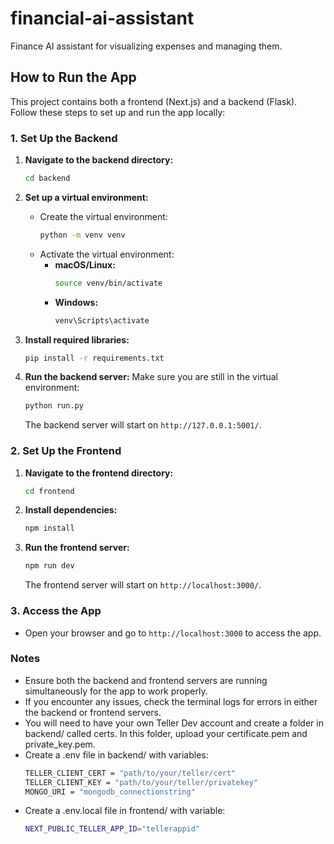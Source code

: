 # financial-ai-assistant
Finance AI assistant for visualizing expenses and managing them.

## How to Run the App
This project contains both a frontend (Next.js) and a backend (Flask). Follow these steps to set up and run the app locally:

### 1. Set Up the Backend
1. **Navigate to the backend directory:**
   ```bash
   cd backend
   ```

2. **Set up a virtual environment:**
   - Create the virtual environment:
     ```bash
     python -m venv venv
     ```
   - Activate the virtual environment:
     - **macOS/Linux:**
       ```bash
       source venv/bin/activate
       ```
     - **Windows:**
       ```bash
       venv\Scripts\activate
       ```

3. **Install required libraries:**
   ```bash
   pip install -r requirements.txt
   ```

4. **Run the backend server:**
   Make sure you are still in the virtual environment:
   ```bash
   python run.py
   ```

   The backend server will start on `http://127.0.0.1:5001/`.

### 2. Set Up the Frontend
1. **Navigate to the frontend directory:**
   ```bash
   cd frontend
   ```

2. **Install dependencies:**
   ```bash
   npm install
   ```

3. **Run the frontend server:**
   ```bash
   npm run dev
   ```

   The frontend server will start on `http://localhost:3000/`.

### 3. Access the App
- Open your browser and go to `http://localhost:3000` to access the app.

### Notes
- Ensure both the backend and frontend servers are running simultaneously for the app to work properly.
- If you encounter any issues, check the terminal logs for errors in either the backend or frontend servers.
- You will need to have your own Teller Dev account and create a folder in backend/ called certs. In this folder, upload your certificate.pem and private_key.pem.
- Create a .env file in backend/ with variables:
    ```bash
    TELLER_CLIENT_CERT = "path/to/your/teller/cert"
    TELLER_CLIENT_KEY = "path/to/your/teller/privatekey"
    MONGO_URI = "mongodb_connectionstring"
    ```
- Create a .env.local file in frontend/ with variable:
    ```bash
    NEXT_PUBLIC_TELLER_APP_ID="tellerappid"
    ```